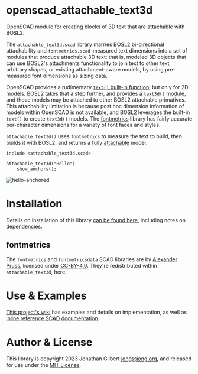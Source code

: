 # openscad_attachable_text3d

OpenSCAD module for creating blocks of 3D text that are attachable with BOSL2.

The `attachable_text3d.scad` library marries BOSL2 bi-directional attachability 
and `fontmetrics.scad`-measured text dimensions into a set of modules that produce 
attachable 3D text: that is, modeled 3D objects that can use BOSL2's attachments 
functionality to join text to other text, arbitrary shapes, or existing 
attachment-aware models, by using pre-measured font dimensions as sizing data. 

OpenSCAD provides a rudimentary [`text()` built-in function](https://en.wikibooks.org/wiki/OpenSCAD_User_Manual/Text), 
but only for 2D models. [BOSL2](https://www.github.com/revarbat/BOSL2/) takes 
that a step further, and provides a [`text3d()` module](https://github.com/revarbat/BOSL2/wiki/shapes3d.scad#module-text3d), 
and those models may be attached to other BOSL2 attachable primatives. This 
attachability limitation is because post hoc dimension information of models 
within OpenSCAD is not available, and BOSL2 leverages the built-in `text()` 
to create `text3d()` models. The [fontmetrics](https://www.thingiverse.com/thing:3004457) 
library has fairly accurate per-character dimensions for a variety of font 
faces and styles. 

`attachable_text3d()` uses `fontmetrics` to measure the text to build, then builds 
it with BOSL2, and returns a fully [attachable](https://github.com/reverbat/BOSL2/wiki/attachments.scad) 
model. 

```
include <attachable_text3d.scad>

attachable_text3d("Hello") 
    show_anchors();
```
![hello-anchored](https://user-images.githubusercontent.com/19860563/235554305-f08ea39a-265d-45cb-8ffc-3930eb450c4b.png)

# Installation

Details on installation of this library [can be found here](https://github.com/jon-gilbert/openscad_attachable_text3d/wiki/Installation), including notes on dependencies.

## fontmetrics

The `fontmetrics` and `fontmetricsdata` SCAD libraries are by [Alexander Pruss](https://www.thingiverse.com/arpruss), licensed under [CC-BY-4.0](https://creativecommons.org/licenses/by/4.0/). They're redistributed within `attachable_text3d`, here.

# Use & Examples

[This project's wiki](https://github.com/jon-gilbert/openscad_attachable_text3d/wiki) has examples and details on implementation, 
as well as [inline reference SCAD documentation](https://github.com/jon-gilbert/openscad_attachable_text3d/wiki/attachable_text3d.scad).

# Author & License

This library is copyright 2023 Jonathan Gilbert <jong@jong.org>, and released for use under the [MIT License](LICENSE.md).

